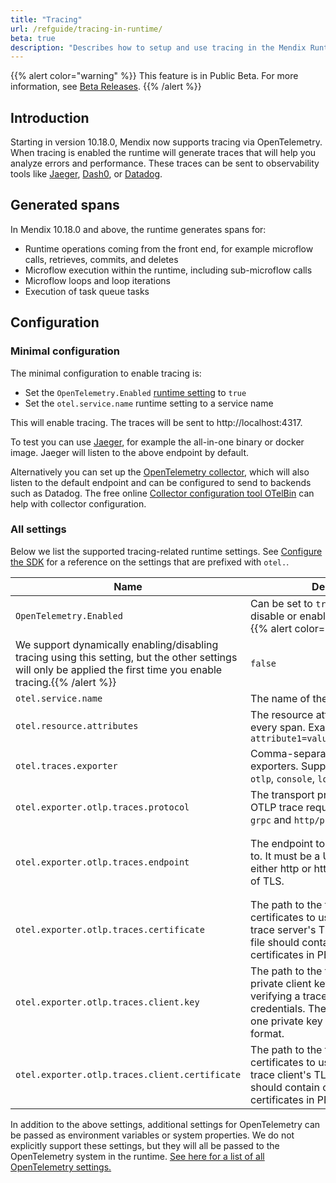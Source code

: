 ```yaml
---
title: "Tracing"
url: /refguide/tracing-in-runtime/
beta: true
description: "Describes how to setup and use tracing in the Mendix Runtime."
---
```


{{% alert color="warning" %}}
This feature is in Public Beta. For more information, see [Beta Releases](/releasenotes/beta-features/).
{{% /alert %}}

## Introduction

Starting in version 10.18.0, Mendix now supports tracing via OpenTelemetry. When tracing is enabled the runtime will generate traces that will help you analyze errors and performance.
These traces can be sent to observability tools like [Jaeger](https://www.jaegertracing.io/), [Dash0](https://www.dash0.com/), or [Datadog](https://www.datadoghq.com/).

## Generated spans

In Mendix 10.18.0 and above, the runtime generates spans for:

* Runtime operations coming from the front end, for example microflow calls, retrieves, commits, and deletes
* Microflow execution within the runtime, including sub-microflow calls
* Microflow loops and loop iterations
* Execution of task queue tasks

## Configuration

### Minimal configuration

The minimal configuration to enable tracing is:

* Set the `OpenTelemetry.Enabled` [runtime setting](/refguide/custom-settings/) to `true`
* Set the `otel.service.name` runtime setting to a service name

This will enable tracing. The traces will be sent to http://localhost:4317.

To test you can use [Jaeger](https://www.jaegertracing.io/), for example the all-in-one binary or docker image. Jaeger will listen to the above endpoint by default.

Alternatively you can set up the [OpenTelemetry collector](https://opentelemetry.io/docs/collector/), which will also listen to the default endpoint and can be configured to send to backends such as Datadog. The free online [Collector configuration tool OTelBin](https://www.otelbin.io) can help with collector configuration.

### All settings

Below we list the supported tracing-related runtime settings. See [Configure the SDK](https://opentelemetry.io/docs/languages/java/configuration/#environment-variables-and-system-properties) for a reference on the settings that are prefixed with `otel.`.

| Name | Description | Default |
|------|-------------|---------|
| `OpenTelemetry.Enabled` | Can be set to `true` or `false` in order to disable or enable tracing.<br/> {{% alert color="info" %}}
We support dynamically enabling/disabling tracing using this setting, but the other settings will only be applied the first time you enable tracing.{{% /alert %}} | `false` |
| `otel.service.name` | The name of the service. | `unknown_service:java` |
| `otel.resource.attributes` | The resource attributes to include in every span. Example: `attribute1=value1,attribute2=value2` | |
| `otel.traces.exporter` | Comma-separated list of span exporters. Supported values are: `otlp`, `console`, `logging-otlp`, and `none`. | `otlp` |
| `otel.exporter.otlp.traces.protocol` | The transport protocol to use on OTLP trace requests. Options include `grpc` and `http/protobuf`. | `grpc` |
| `otel.exporter.otlp.traces.endpoint` | The endpoint to send all OTLP traces to. It must be a URL with a scheme of either http or https based on the use of TLS. | `http://localhost:4317` when the protocol is `grpc`<br>`http://localhost:4318` when the protocol is `http/protobuf` |
| `otel.exporter.otlp.traces.certificate` | The path to the file containing trusted certificates to use when verifying a trace server's TLS credentials. The file should contain one or more X.509 certificates in PEM format. | By default the host platform's trusted root certificates are used. |
| `otel.exporter.otlp.traces.client.key` | The path to the file containing the private client key to use when verifying a trace client's TLS credentials. The file should contain one private key in PKCS8 PEM format. | By default no client key file is used. |
| `otel.exporter.otlp.traces.client.certificate` | The path to the file containing trusted certificates to use when verifying a trace client's TLS credentials. The file should contain one or more X.509 certificates in PEM format. | By default no certificate file is used. |

In addition to the above settings, additional settings for OpenTelemetry can be passed as environment variables or system properties. We do not explicitly support these settings, but they will all be passed to the OpenTelemetry system in the runtime. [See here for a list of all OpenTelemetry settings.](https://opentelemetry.io/docs/languages/java/configuration/#environment-variables-and-system-properties)
